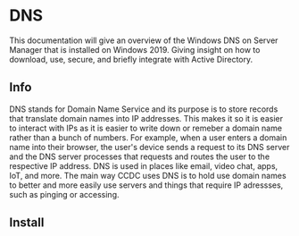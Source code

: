 # DNS 
This documentation will give an overview of the Windows DNS on Server Manager that is installed on Windows 2019. Giving insight on how to download, use, secure, and briefly integrate with Active Directory.

## Info
DNS stands for Domain Name Service and its purpose is to store records that translate domain names into IP addresses. This makes it so it is easier to interact with IPs as it is easier to write down or remeber a domain name rather than a bunch of numbers. For example, when a user enters a domain name into their browser, the user's device sends a request to its DNS server and the DNS server processes that requests and routes the user to the respective IP address. DNS is used in places like email, video chat, apps, IoT, and more. The main way CCDC uses DNS is to hold use domain names to better and more easily use servers and things that require IP adressses, such as pinging or accessing. 

## Install


